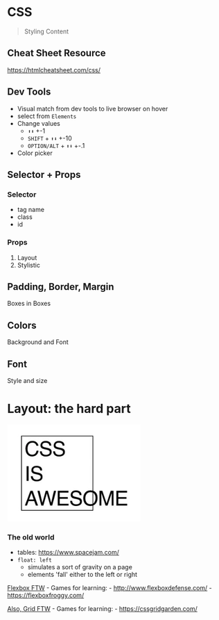 CSS
===

> Styling Content

## Cheat Sheet Resource

https://htmlcheatsheet.com/css/

## Dev Tools

* Visual match from dev tools to live browser on hover
* select from `Elements`
* Change values
    * `⬆⬇` +-1
    * `SHIFT` + `⬆⬇` +-10
    * `OPTION/ALT` + `⬆⬇` +-.1
* Color picker

## Selector + Props

### Selector

* tag name
* class
* id

### Props

1. Layout
1. Stylistic

## Padding, Border, Margin

Boxes in Boxes

## Colors

Background and Font

## Font

Style and size

# Layout: the hard part

![](./css-is-awesome.jpg)

### The old world
- tables: https://www.spacejam.com/
- `float: left` 
    - simulates a sort of gravity on a page
    - elements 'fall' either to the left or right


[Flexbox FTW](https://css-tricks.com/snippets/css/a-guide-to-flexbox/)
    - Games for learning:
        - http://www.flexboxdefense.com/
        - https://flexboxfroggy.com/

[Also, Grid FTW](https://css-tricks.com/snippets/css/complete-guide-grid/)
    - Games for learning:
        - https://cssgridgarden.com/

